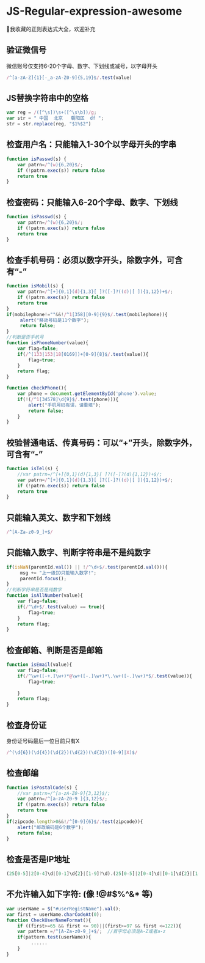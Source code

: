 # JS-Regular-expression-awesome
:page_facing_up:我收藏的正则表达式大全，欢迎补充

## 验证微信号
微信账号仅支持6-20个字母、数字、下划线或减号，以字母开头
```js
/^[a-zA-Z]{1}[-_a-zA-Z0-9]{5,19}$/.test(value)
```

## JS替换字符串中的空格
```js
var reg = /([^\s])\s+([^\s\b])/g;
var str = " 中国  北京   朝阳区  df "; 
str = str.replace(reg, "$1%$2")
```

## 检查用户名：只能输入1-30个以字母开头的字串
```js
function isPasswd(s) { 
    var patrn=/^(w){6,20}$/; 
    if (!patrn.exec(s)) return false 
    return true 
}
```

## 检查密码：只能输入6-20个字母、数字、下划线 
```js
function isPasswd(s) { 
    var patrn=/^(w){6,20}$/; 
    if (!patrn.exec(s)) return false 
    return true 
} 
```

## 检查手机号码：必须以数字开头，除数字外，可含有“-”
```js
function isMobil(s) { 
    var patrn=/^[+]{0,1}(d){1,3}[ ]?([-]?((d)|[ ]){1,12})+$/;
    if (!patrn.exec(s)) return false
    return true
} 
if(mobilephone!=""&&!/^1[358][0-9]{9}$/.test(mobilephone)){
     alert("移动号码是11个数字");
     return false;
}
//判断是否手机号
function isPhoneNumber(value){
    var flag=false;    
    if(/^(133|153|18[0169])+[0-9]{8}$/.test(value)){
        flag=true;
    }
    return flag;
}

function checkPhone(){ 
    var phone = document.getElementById('phone').value;
    if(!(/^1[34578]\d{9}$/.test(phone))){ 
        alert("手机号码有误，请重填");  
        return false; 
    } 
}
```

## 校验普通电话、传真号码：可以“+”开头，除数字外，可含有“-” 
```js
function isTel(s) { 
    //var patrn=/^[+]{0,1}(d){1,3}[ ]?([-]?(d){1,12})+$/;
    var patrn=/^[+]{0,1}(d){1,3}[ ]?([-]?((d)|[ ]){1,12})+$/;
    if (!patrn.exec(s)) return false
    return true
}
```

## 只能输入英文、数字和下划线
```js
/^[A-Za-z0-9_]+$/
```

## 只能输入数字、判断字符串是不是纯数字
```js
if(isNaN(parentId.val()) || !/^\d+$/.test(parentId.val())){
     msg += "上一级ID只能输入数字!";
     parentId.focus();
}
//判断字符串是否是纯数字
function isAllNumber(value){
    var flag=false;
    if(/^\d+$/.test(value) == true){
        flag=true;
    }
    return flag;
}
```

## 检查邮箱、判断是否是邮箱
```js
function isEmail(value){
    var flag=false;    
    if(/^\w+([-+.]\w+)*@\w+([-.]\w+)*\.\w+([-.]\w+)*$/.test(value)){
        flag=true;
        
    }
    return flag;
}
```

## 检查身份证
身份证号码最后一位目前只有X
```js
/^(\d{6})(\d{4})(\d{2})(\d{2})(\d{3})([0-9]|X)$/
```

## 检查邮编
```js
function isPostalCode(s) { 
    //var patrn=/^[a-zA-Z0-9]{3,12}$/; 
    var patrn=/^[a-zA-Z0-9 ]{3,12}$/; 
    if (!patrn.exec(s)) return false 
    return true 
} 
if(zipcode.length>0&&!/^[0-9]{6}$/.test(zipcode)){
    alert("邮政编码是6个数字");
    return false;
}
```

## 检查是否是IP地址
```js
(25[0-5]|2[0-4]\d|[0-1]\d{2}|[1-9]?\d).(25[0-5]|2[0-4]\d|[0-1]\d{2}|[1-9]?\d).(25[0-5]|2[0-4]\d|[0-1]\d{2}|[1-9]?\d).(25[0-5]|2[0-4]\d|[0-1]\d{2}|[1-9]?\d)
```

## 不允许输入如下字符: (像 !@#$%^&* 等)
```js
var userName = $("#userRegistName").val(); 
var first = userName.charCodeAt(0); 
function CheckUserNameFormat(){
    if ((first>=65 && first <= 90)||(first>=97 && first <=122)){
    var pattern =/^[A-Za-z0-9_]+$/;  //首字母必须是A-Z或者a-z
    if(pattern.test(userName)){ 
         ......
    }
} 
```
